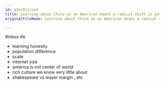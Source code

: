 ```yaml
---
id: g1ks9jjcuid
title: Learning about China as an American means a radical shift in perspective
originalFileName: Learning about China as an American means a radical shift in perspective.md

---
```


#inbox  #e

* learning honestly
* population difference
* scale
* internet size
* america is not center of world
* rich culture we know very little about
* shakespeare vs wayer margin , etc
